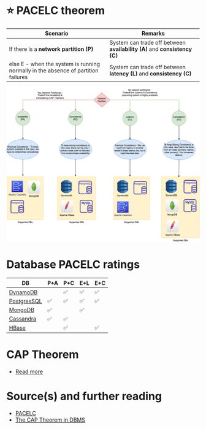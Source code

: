 # :star: PACELC theorem

| Scenario                                                                          | Remarks                                                                   |
|-----------------------------------------------------------------------------------|---------------------------------------------------------------------------|
| If there is a **network partition (P)**                                           | System can trade off between **availability (A)** and **consistency (C)** |
| else E - when the system is running normally in the absence of partition failures | System can trade off between **latency (L)** and **consistency (C)**      |

![img.png](PACELC_Diagram.drawio.png)

# Database PACELC ratings

| DB                                                                          | P+A                | P+C                | E+L                | E+C                |
|-----------------------------------------------------------------------------|--------------------|--------------------|--------------------|--------------------|
| [DynamoDB](https://github.com/Anshul619/AWS-Services/tree/main/1_Databases/AmazonDynamoDB/Readme.md) |                    | :white_check_mark: | :white_check_mark: | :white_check_mark: |
| [PostgresSQL](../7_SQL-Databases/Readme.md)                                 | :white_check_mark: | :white_check_mark: | :white_check_mark: | :white_check_mark: |
| [MongoDB](../10_Document-Databases/MongoAtlas/Readme.md)                                 | :white_check_mark: |                    | :white_check_mark: |                    |
| [Cassandra](../11_WideColumn-Databases/ApacheCasandra.md)                   | :white_check_mark: | :white_check_mark: |                    |                    |
| [HBase](../11_WideColumn-Databases/ApacheHBase.md)                          |                    | :white_check_mark: |                    | :white_check_mark: |

# CAP Theorem
- [Read more](CAPTheorem.md)

# Source(s) and further reading
- [PACELC](https://en.wikipedia.org/wiki/PACELC_theorem)
- [The CAP Theorem in DBMS](https://www.geeksforgeeks.org/the-cap-theorem-in-dbms/)